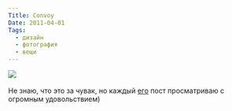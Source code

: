 ```yaml
---
Title: Convoy
Date: 2011-04-01
Tags: 
  - дизайн
  - фотография
  - вещи
---
```


<div class="text"><img src="http://dl.dropbox.com/u/140528/site/convoy.jpg" /><br /><br />
Не знаю, что это за чувак, но каждый <a href="http://convoy.tumblr.com/">его</a> пост просматриваю с огромным удовольствием)</div>